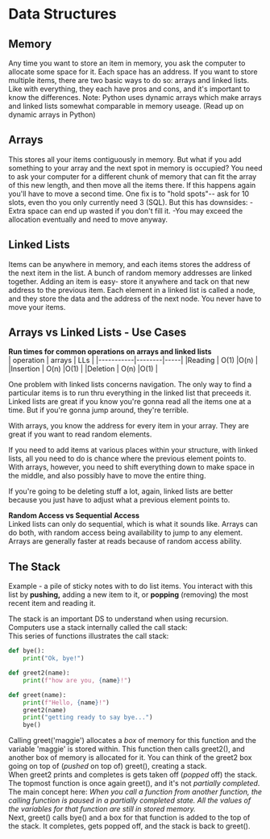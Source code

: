 # Data Structures

## Memory

Any time you want to store an item in memory, you ask
the computer to allocate some space for it. Each space has an
address. If you want to store multiple items, there are two
basic ways to do so: arrays and linked lists. 
Like with everything, they each have pros and cons, and it's 
important to know the differences.
Note: Python uses dynamic arrays which make arrays and linked lists
somewhat comparable in memory useage. (Read up on dynamic arrays in Python)

## Arrays

This stores all your items contiguously in memory.
But what if you add something to your array and the next spot
in memory is occupied? You need to ask your computer for a 
different chunk of memory that can fit the array of this new
length, and then move all the items there. If this happens again
you'll have to move a second time. 
One fix is to "hold spots"-- ask for 10 slots, even tho you only
currently need 3 (SQL).
But this has downsides: 
-Extra space can end up wasted if you don't fill it.
-You may exceed the allocation eventually and need to move anyway.

## Linked Lists

Items can be anywhere in memory, and each items stores the address
of the next item in the list. A bunch of random memory addresses
are linked together. Adding an item is easy- store it anywhere and
tack on that new address to the previous item. 
Each element in a linked list is called a node, and they store the data
and the address of the next node.
You never have to move your items.

## Arrays vs Linked Lists - Use Cases

**Run times for common operations on arrays and linked lists**  
| operation | arrays | LLs |
|-----------|--------|-----|
|Reading    | O(1)   |O(n) |
|Insertion  | O(n)   |O(1) |
|Deletion   | O(n)   |O(1) | 

One problem with linked lists concerns navigation. The only way to 
find a particular items is to run thru everything in the linked list
that preceeds it.  
Linked lists are great if you know you're gonna read all the items 
one at a time. But if you're gonna jump around, they're terrible.  
  
With arrays, you know the address for every item in your array. They
are great if you want to read random elements.  
  
If you need to add items at various places within your structure,
with linked lists, all you need to do is chance where the previous
element points to. With arrays, however, you need to shift everything
down to make space in the middle, and also possibly have to move 
the entire thing.   
  
If you're going to be deleting stuff a lot, again, linked lists are
better because you just have to adjust what a previous element points
to.  

**Random Access vs Sequential Access**  
Linked lists can only do sequential, which is what it sounds like.
Arrays can do both, with random access being availability to jump
to any element. Arrays are generally faster at reads because of 
random access ability.

## The Stack

Example - a pile of sticky notes with to do list items. You interact with this list by **pushing,** adding a new item to it, or **popping** (removing) the most recent item and reading it.  
  
The stack is an important DS to understand when using recursion.
Computers use a stack internally called the call stack:   
This series of functions illustrates the call stack:
```python
def bye():
    print("Ok, bye!")

def greet2(name):
    print(f"how are you, {name}!")

def greet(name):
    print(f"Hello, {name}!")
    greet2(name)
    print("getting ready to say bye...")
    bye()
```
Calling greet('maggie') allocates a *box* of memory for this function and the variable 'maggie' is stored within. This function then calls greet2(), and another box of memory is allocated for it. You can think of the greet2 box going on top of (*pushed* on top of) greet(), creating a stack.  
When greet2 prints and completes is gets taken off (*popped* off) the stack. The topmost function is once again greet(), and it's not *partially completed*.  
The main concept here: *When you call a function from another function, the calling function is paused in a partially completed state. All the values of the variables for that function are still in stored memory.*  
Next, greet() calls bye() and a box for that function is added to the top of the stack. It completes, gets popped off, and the stack is back to greet().








